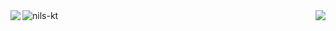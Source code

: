 <img align="center" src="https://i.imgur.com/zvygV2A.jpeg" alt="nils-kt" />
<img align="left" src="https://github-readme-stats.vercel.app/api?username=nils-kt&show_icons=false&theme=dracula" />
<img align="right" src="https://github-readme-stats.vercel.app/api/top-langs/?username=nils-kt&theme=dracula&layout=compact" />
